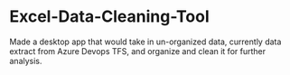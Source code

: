 # Excel-Data-Cleaning-Tool
Made a desktop app that would take in un-organized data, currently data extract from Azure Devops TFS, and organize and clean it for further analysis.
